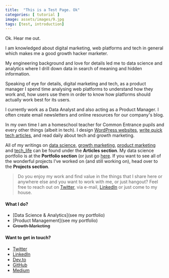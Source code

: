 ```yaml
---
title:  "This is a Test Page. Ok"
categories: [ tutorial ]
image: assets/images/9.jpg
tags: [test, introduction]
---
```


Ok. Hear me out.

I am knowledged about digital marketing, web platforms and tech in general which makes me a good growth hacker marketer. 

My engineering background and love for details led me to data science and analytics where I drill down data in search of meaning and hidden information. 

Speaking of eye for details, digital marketing and tech, as a product manager I spend time analysing web platforms to understand how they work and, how users use them in order to know how platforms should actually work best for its users.  

I currently work as a Data Analyst and also acting as a Product Manager. I often create email newsletters and online resources for our company's blog.

In my own time I am a homeschool teacher for Common Entrance pupils and every other things (albeit in tech). I design [WordPress websites](https://opendiari.com/thatbros), [write quick tech articles](https://opendiari.com), and read daily about tech and growth marketing.

All of my writings on [data science]({{site.baseurl}}/categories.html#data), [growth marketing]({{site.baseurl}}/categories.html#growth), [product marketing](#growth) and [tech_life]({{site.baseurl}}/categories.html#tech) can be found under the **Articles section**. My data science portfolio is at the **Portfolio section** (or just go [here](https://ndcharles.github.io/portfolio). If you want to see all of the wonderful projects I’ve worked on (and still working on), head over to the **Projects section**. 

> Do you enjoy my work and find value in the things that I share here or anywhere else and you want to work with me, or just hangout? Feel free to reach out on [Twitter](https://twitter.com/nndcharles), via e-mail, [LinkedIn](https://linkedin.com/in/nndcharles) or just come to my house.

#### What I do?
- [Data Science & Analytics](see my portfolio)
- [Product Management](see my portfolio)
- ~~Growth Marketing~~

#### Want to get in touch?
- [Twitter](https://twitter.com/nndcharles)
- [LinkedIn](https://linkedin.com/in/nndcharles)
- [Dev.to](#)
- [GitHub](https://github.com/ndcharles)
- [Medium](https://ndcharles.medium.com)

